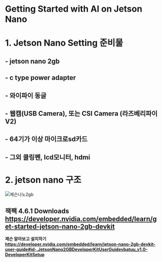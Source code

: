 # Getting Started with AI on Jetson Nano

# 1. Jetson Nano Setting 준비물
##   - jetson nano 2gb
##   - c type power adapter
##   - 와이파이 동글
##   - 웹캠(USB Camera), 또는 CSI Camera (라즈베리파이 V2)
##   - 64기가 이상 마이크로sd카드
##   - 그외 쿨링펜, lcd모니터, hdmi 
# 2. jetson nano 구조
![제슨나노2gb](https://user-images.githubusercontent.com/92077615/196316580-70196b49-9d94-448b-a90d-ea7c82841e6e.jpg)


<b> 잭팩 4.6.1 Downloads https://developer.nvidia.com/embedded/learn/get-started-jetson-nano-2gb-devkit
  -
<b> 제슨 알아보고 설치하기
  https://developer.nvidia.com/embedded/learn/jetson-nano-2gb-devkit-user-guide#id-.JetsonNano2GBDeveloperKitUserGuidevbatuu_v1.0-DeveloperKitSetup

